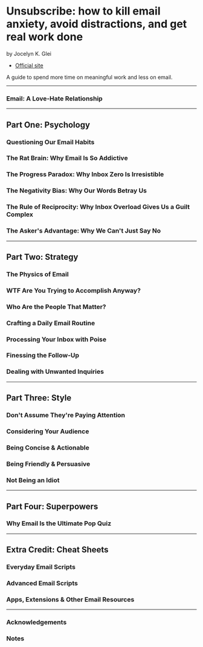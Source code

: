 # Unsubscribe: how to kill email anxiety, avoid distractions, and get real work done

by Jocelyn K. Glei

- [Official site](http://jkglei.com/unsubscribe/)

A guide to spend more time on meaningful work and less on email.

---

### Email: A Love-Hate Relationship

---

## Part One: Psychology

### Questioning Our Email Habits

### The Rat Brain: Why Email Is So Addictive

### The Progress Paradox: Why Inbox Zero Is Irresistible

### The Negativity Bias: Why Our Words Betray Us

### The Rule of Reciprocity: Why Inbox Overload Gives Us a Guilt Complex

### The Asker's Advantage: Why We Can't Just Say No

---

## Part Two: Strategy

### The Physics of Email

### WTF Are You Trying to Accomplish Anyway?

### Who Are the People That Matter?

### Crafting a Daily Email Routine

### Processing Your Inbox with Poise

### Finessing the Follow-Up

### Dealing with Unwanted Inquiries

---

## Part Three: Style

### Don't Assume They're Paying Attention

### Considering Your Audience

### Being Concise & Actionable

### Being Friendly & Persuasive

### Not Being an Idiot

---

## Part Four: Superpowers

### Why Email Is the Ultimate Pop Quiz

---

## Extra Credit: Cheat Sheets

### Everyday Email Scripts

### Advanced Email Scripts

### Apps, Extensions & Other Email Resources

---

### Acknowledgements

### Notes
